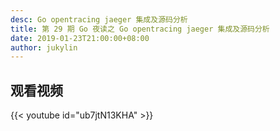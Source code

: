 ```yaml
---
desc: Go opentracing jaeger 集成及源码分析
title: 第 29 期 Go 夜读之 Go opentracing jaeger 集成及源码分析
date: 2019-01-23T21:00:00+08:00
author: jukylin
---
```


## 观看视频

{{< youtube id="ub7jtN13KHA" >}}
